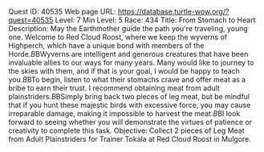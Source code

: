 Quest ID: 40535
Web page URL: https://database.turtle-wow.org/?quest=40535
Level: 7
Min Level: 5
Race: 434
Title: From Stomach to Heart
Description: May the Earthmother guide the path you're traveling, young one. Welcome to Red Cloud Roost, where we keep the wyverns of Highperch, which have a unique bond with members of the Horde.$B$BWyverns are intelligent and generous creatures that have been invaluable allies to our ways for many years. Many would like to journey to the skies with them, and if that is your goal, I would be happy to teach you.$B$BTo begin, listen to what their stomachs crave and offer meat as a bribe to earn their trust. I recommend obtaining meat from adult plainstriders.$B$BSimply bring back two pieces of leg meat, but be mindful that if you hunt these majestic birds with excessive force, you may cause irreparable damage, making it impossible to harvest the meat.$B$BI look forward to seeing whether you will demonstrate the virtues of patience or creativity to complete this task.
Objective: Collect 2 pieces of Leg Meat from Adult Plainstriders for Trainer Tokala at Red Cloud Roost in Mulgore.

